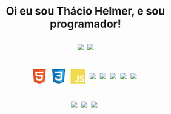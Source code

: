 <h1 align="center">Oi eu sou Thácio Helmer, e sou programador!</h1>
<br>
<div style="display: inline_block" align="center">
  <img height="150px" src="https://github-readme-stats.vercel.app/api?username=thaciohelmer&show_icons=true&theme=codeSTACKr"/>&ensp;
  <img height="150px" src="https://github-readme-stats.vercel.app/api/top-langs/?username=thaciohelmer&layout=compact&theme=codeSTACKr"/>
</div>

##

<div style="display: inline_block" align="center"><br>
 <img align="center" height="40px" src="https://raw.githubusercontent.com/devicons/devicon/master/icons/html5/html5-original.svg">&ensp;
 <img align="center" height="40px" src="https://raw.githubusercontent.com/devicons/devicon/master/icons/css3/css3-original.svg">&ensp;
 <img align="center" height="40px" src="https://raw.githubusercontent.com/devicons/devicon/master/icons/javascript/javascript-plain.svg">&ensp;
 <img align="center" height="40px" src="https://cdn.jsdelivr.net/gh/devicons/devicon/icons/vuejs/vuejs-original.svg">&ensp;
 <img align="center" height="40px" src="https://cdn.jsdelivr.net/gh/devicons/devicon/icons/bootstrap/bootstrap-plain.svg" />&ensp;
 <img align="center" height="40px" src="https://cdn.jsdelivr.net/gh/devicons/devicon/icons/csharp/csharp-plain.svg" />&ensp;
 <img align="center" height="40px" src="https://cdn.jsdelivr.net/gh/devicons/devicon/icons/dot-net/dot-net-plain-wordmark.svg" />&ensp;
 <img align="center" height="40px" src="https://cdn.jsdelivr.net/gh/devicons/devicon/icons/dotnetcore/dotnetcore-original.svg" />&ensp;
</div>
  
  ##
<br>
<div align="center"> 
  <a href="https://instagram.com/thaciohelmer" target="_blank"><img src="https://img.shields.io/badge/-Instagram-%23E4405F?style=for-the-badge&logo=instagram&logoColor=white" target="_blank"></a>&ensp;
  <a href="https://www.linkedin.com/in/th%C3%A1cio-helmer-55739a221/" target="_blank"><img src="https://img.shields.io/badge/-LinkedIn-%230077B5?style=for-the-badge&logo=linkedin&logoColor=white" target="_blank"></a>&ensp;
    <a href = "mailto:thaciohelmer@hotmail.com"><img src="https://img.shields.io/badge/Microsoft_Outlook-0078D4?style=for-the-badge&logo=microsoft-outlook&logoColor=white"></a>&ensp;
</div>
